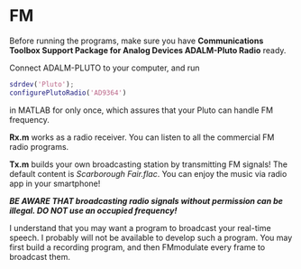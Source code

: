 # FM

Before running the programs, make sure you have **Communications Toolbox Support Package for Analog Devices ADALM-Pluto Radio** ready. 

Connect ADALM-PLUTO to your computer, and run

```matlab
sdrdev('Pluto');
configurePlutoRadio('AD9364')
```

in MATLAB for only once, which assures that your Pluto can handle FM frequency.


**Rx.m** works as a radio receiver. You can listen to all the commercial FM radio programs. 

**Tx.m** builds your own broadcasting station by transmitting FM signals! 
The default content is *Scarborough Fair.flac*. You can enjoy the music via radio app in your smartphone! 

***BE AWARE THAT broadcasting radio signals without permission can be illegal. DO NOT use an occupied frequency!***

I understand that you may want a program to broadcast your real-time speech. I probably will not be available to develop such a program. You may first build a recording program, and then FMmodulate every frame to broadcast them. 
